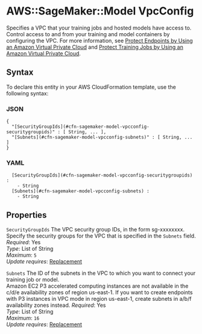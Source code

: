 # AWS::SageMaker::Model VpcConfig<a name="aws-properties-sagemaker-model-vpcconfig"></a>

Specifies a VPC that your training jobs and hosted models have access to\. Control access to and from your training and model containers by configuring the VPC\. For more information, see [Protect Endpoints by Using an Amazon Virtual Private Cloud](https://docs.aws.amazon.com/sagemaker/latest/dg/host-vpc.html) and [Protect Training Jobs by Using an Amazon Virtual Private Cloud](https://docs.aws.amazon.com/sagemaker/latest/dg/train-vpc.html)\. 

## Syntax<a name="aws-properties-sagemaker-model-vpcconfig-syntax"></a>

To declare this entity in your AWS CloudFormation template, use the following syntax:

### JSON<a name="aws-properties-sagemaker-model-vpcconfig-syntax.json"></a>

```
{
  "[SecurityGroupIds](#cfn-sagemaker-model-vpcconfig-securitygroupids)" : [ String, ... ],
  "[Subnets](#cfn-sagemaker-model-vpcconfig-subnets)" : [ String, ... ]
}
```

### YAML<a name="aws-properties-sagemaker-model-vpcconfig-syntax.yaml"></a>

```
﻿  [SecurityGroupIds](#cfn-sagemaker-model-vpcconfig-securitygroupids) : 
    - String
﻿  [Subnets](#cfn-sagemaker-model-vpcconfig-subnets) : 
    - String
```

## Properties<a name="aws-properties-sagemaker-model-vpcconfig-properties"></a>

`SecurityGroupIds`  <a name="cfn-sagemaker-model-vpcconfig-securitygroupids"></a>
The VPC security group IDs, in the form sg\-xxxxxxxx\. Specify the security groups for the VPC that is specified in the `Subnets` field\.  
*Required*: Yes  
*Type*: List of String  
*Maximum*: `5`  
*Update requires*: [Replacement](https://docs.aws.amazon.com/AWSCloudFormation/latest/UserGuide/using-cfn-updating-stacks-update-behaviors.html#update-replacement)

`Subnets`  <a name="cfn-sagemaker-model-vpcconfig-subnets"></a>
The ID of the subnets in the VPC to which you want to connect your training job or model\.   
Amazon EC2 P3 accelerated computing instances are not available in the c/d/e availability zones of region us\-east\-1\. If you want to create endpoints with P3 instances in VPC mode in region us\-east\-1, create subnets in a/b/f availability zones instead\.
*Required*: Yes  
*Type*: List of String  
*Maximum*: `16`  
*Update requires*: [Replacement](https://docs.aws.amazon.com/AWSCloudFormation/latest/UserGuide/using-cfn-updating-stacks-update-behaviors.html#update-replacement)